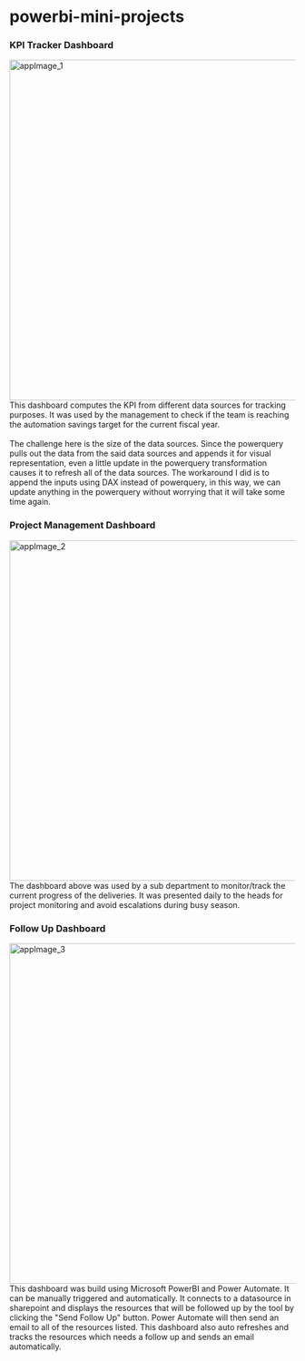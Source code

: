 # powerbi-mini-projects

<h3>KPI Tracker Dashboard</h3>
<img src="https://user-images.githubusercontent.com/96763817/218354449-7d65cde3-f6ac-464f-a145-16ac0f764ba7.png" alt="appImage_1" width="600">
This dashboard computes the KPI from different data sources for tracking purposes. It was used by the management to check if the team is reaching the automation savings target for the current fiscal year. <br> <br>
The challenge here is the size of the data sources. Since the powerquery pulls out the data from the said data sources and appends it for visual representation, even a little update in the powerquery transformation causes it to refresh all of the data sources. The workaround I did is to append the inputs using DAX instead of powerquery, in this way, we can update anything in the powerquery without worrying that it will take some time again.

<h3>Project Management Dashboard</h3>
<img src="https://user-images.githubusercontent.com/96763817/218354666-3538b06f-89b8-4462-833a-f12a178fb89a.png" alt="appImage_2" width="600">
The dashboard above was used by a sub department to monitor/track the current progress of the deliveries. It was presented daily to the heads for project monitoring and avoid escalations during busy season. 

<h3>Follow Up Dashboard</h3>
<img src="https://user-images.githubusercontent.com/96763817/218354693-7ed38ea9-1520-480e-b163-d961455c9703.png" alt="appImage_3" width="600">
This dashboard was build using Microsoft PowerBI and Power Automate. It can be manually triggered and automatically. It connects to a datasource in sharepoint and displays the resources that will be followed up by the tool by clicking the "Send Follow Up" button. Power Automate will then send an email to all of the resources listed. This dashboard also auto refreshes and tracks the resources which needs a follow up  and sends an email automatically.
